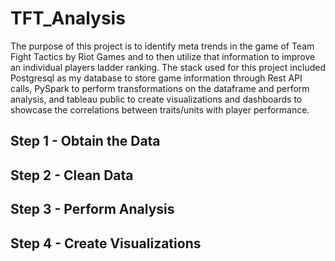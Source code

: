 # TFT_Analysis

The purpose of this project is to identify meta trends in the game of Team Fight Tactics by Riot Games and to then utilize that information to improve an individual players ladder ranking. The stack used for this project included Postgresql as my database to store game information through Rest API calls, PySpark to perform transformations on the dataframe and perform analysis, and tableau public to create visualizations and dashboards to showcase the correlations between traits/units with player performance. 

## Step 1 - Obtain the Data

## Step 2 - Clean Data

## Step 3 - Perform Analysis

## Step 4 - Create Visualizations